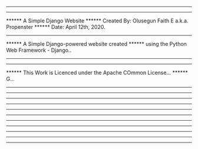 *******************************
*******************************
****** A Simple Django Website
****** Created By: Olusegun Faith E a.k.a. Propenster
****** Date: April 12th, 2020.
****** 
****** A Simple Django-powered website created
****** using the Python Web Framework - Django..
****** 
****** 
****** This Work is Licenced under the Apache COmmon License...
****** G...
******
******
******
******
******
******
******
******
******
******
******



